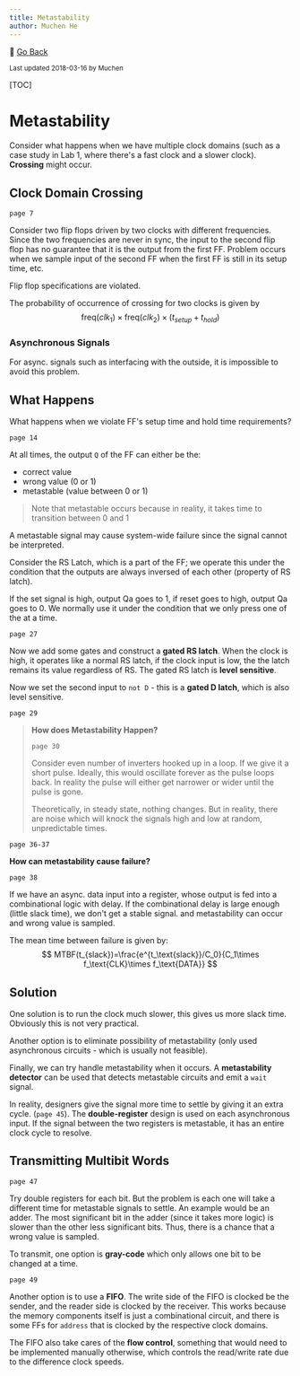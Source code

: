 ```yaml
---
title: Metastability
author: Muchen He
---
```


:floppy_disk: [Go Back](/documents)

<small> Last updated 2018-03-16 by Muchen</small> 

[TOC]

# Metastability

Consider what happens when we have multiple clock domains (such as a case study in Lab 1, where there's a fast clock and a slower clock). **Crossing** might occur. 

## Clock Domain Crossing

`page 7`

Consider two flip flops driven by two clocks with different frequencies. Since the two frequencies are never in sync, the input to the second flip flop has no guarantee that it is the output from the first FF. Problem occurs when we sample input of the second FF when the first FF is still in its setup time, etc.

Flip flop specifications are violated.

The probability of occurrence of crossing for two clocks is given by 
$$
\text{freq}(clk_1)\times \text{freq}(clk_2)\times(t_{setup}+t_{hold})
$$

### Asynchronous Signals

For async. signals such as interfacing with the outside, it is impossible to avoid this problem. 



## What Happens

What happens when we violate FF's setup time and hold time requirements?

`page 14`

At all times, the output `Q` of the FF can either be the:

- correct value
- wrong value (0 or 1)
- metastable (value between 0 or 1)

> Note that metastable occurs because in reality, it takes time to transition between 0 and 1

A metastable signal may cause system-wide failure since the signal cannot be interpreted.

Consider the RS Latch, which is a part of the FF; we operate this under the condition that the outputs are always inversed of each other (property of RS latch). 

If the set signal is high, output Qa goes to 1, if reset goes to high, output Qa goes to 0. We normally use it under the condition that we only press one of the at a time.

`page 27`

Now we add some gates and construct a **gated RS latch**. When the clock is high, it operates like a normal RS latch, if the clock input is low, the the latch remains its value regardless of RS. The gated RS latch is **level sensitive**.

Now we set the second input to `not D` - this is a **gated D latch**, which is also level sensitive.

`page 29`

> **How does Metastability Happen?**
>
> `page 30` 
>
> Consider even number of inverters hooked up in a loop. If we give it a short pulse. Ideally, this would oscillate forever as the pulse loops back. In reality the pulse will either get narrower or wider until the pulse is gone.
>
> Theoretically, in steady state, nothing changes. But in reality, there are noise which will knock the signals high and low at random, unpredictable times.

`page 36-37`

**How can metastability cause failure?**

`page 38`

If we have an async. data input into a register, whose output is fed into a combinational logic with delay. If the combinational delay is large enough (little slack time), we don't get a stable signal. and metastability can occur and wrong value is sampled.

The mean time between failure is given by:
$$
MTBF(t_{slack})=\frac{e^{t_\text{slack}}/C_0}{C_1\times f_\text{CLK}\times f_\text{DATA}}
$$

## Solution

One solution is to run the clock much slower, this gives us more slack time. Obviously this is not very practical.

Another option is to eliminate possibility of metastability (only used asynchronous circuits - which is usually not feasible).

Finally, we can try handle metastability when it occurs. A **metastability detector** can be used that detects metastable circuits and emit a `wait` signal.

In reality, designers give the signal more time to settle by giving it an extra cycle. (`page 45`). The **double-register** design is used on each asynchronous input. If the signal between the two registers is metastable, it has an entire clock cycle to resolve.



## Transmitting Multibit Words

`page 47`

Try double registers for each bit. But the problem is each one will take a different time for metastable signals to settle. An example would be an adder. The most significant bit in the adder (since it takes more logic) is slower than the other less significant bits. Thus, there is a chance that a wrong value is sampled.

To transmit, one option is **gray-code** which only allows one bit to be changed at a time.

`page 49`

Another option is to use a **FIFO**. The write side of the FIFO is clocked be the sender, and the reader side is clocked by the receiver. This works because the memory components itself is just a combinational circuit, and there is some FFs for `address` that is clocked by the respective clock domains.

The FIFO also take cares of the **flow control**, something that would need to be implemented manually otherwise, which controls the read/write rate due to the difference clock speeds.